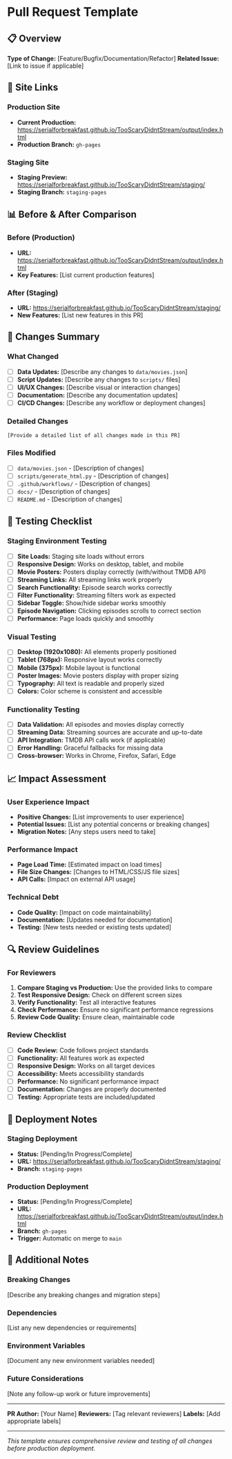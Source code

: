 # Pull Request Template

## 📋 Overview

**Type of Change:** [Feature/Bugfix/Documentation/Refactor]
**Related Issue:** [Link to issue if applicable]

## 🔗 Site Links

### Production Site
- **Current Production:** https://serialforbreakfast.github.io/TooScaryDidntStream/output/index.html
- **Production Branch:** `gh-pages`

### Staging Site
- **Staging Preview:** https://serialforbreakfast.github.io/TooScaryDidntStream/staging/
- **Staging Branch:** `staging-pages`

## 📊 Before & After Comparison

### Before (Production)
- **URL:** https://serialforbreakfast.github.io/TooScaryDidntStream/output/index.html
- **Key Features:** [List current production features]

### After (Staging)
- **URL:** https://serialforbreakfast.github.io/TooScaryDidntStream/staging/
- **New Features:** [List new features in this PR]

## 🎯 Changes Summary

### What Changed
- [ ] **Data Updates:** [Describe any changes to `data/movies.json`]
- [ ] **Script Updates:** [Describe any changes to `scripts/` files]
- [ ] **UI/UX Changes:** [Describe visual or interaction changes]
- [ ] **Documentation:** [Describe any documentation updates]
- [ ] **CI/CD Changes:** [Describe any workflow or deployment changes]

### Detailed Changes
```
[Provide a detailed list of all changes made in this PR]
```

### Files Modified
- [ ] `data/movies.json` - [Description of changes]
- [ ] `scripts/generate_html.py` - [Description of changes]
- [ ] `.github/workflows/` - [Description of changes]
- [ ] `docs/` - [Description of changes]
- [ ] `README.md` - [Description of changes]

## 🧪 Testing Checklist

### Staging Environment Testing
- [ ] **Site Loads:** Staging site loads without errors
- [ ] **Responsive Design:** Works on desktop, tablet, and mobile
- [ ] **Movie Posters:** Posters display correctly (with/without TMDB API)
- [ ] **Streaming Links:** All streaming links work properly
- [ ] **Search Functionality:** Episode search works correctly
- [ ] **Filter Functionality:** Streaming filters work as expected
- [ ] **Sidebar Toggle:** Show/hide sidebar works smoothly
- [ ] **Episode Navigation:** Clicking episodes scrolls to correct section
- [ ] **Performance:** Page loads quickly and smoothly

### Visual Testing
- [ ] **Desktop (1920x1080):** All elements properly positioned
- [ ] **Tablet (768px):** Responsive layout works correctly
- [ ] **Mobile (375px):** Mobile layout is functional
- [ ] **Poster Images:** Movie posters display with proper sizing
- [ ] **Typography:** All text is readable and properly sized
- [ ] **Colors:** Color scheme is consistent and accessible

### Functionality Testing
- [ ] **Data Validation:** All episodes and movies display correctly
- [ ] **Streaming Data:** Streaming sources are accurate and up-to-date
- [ ] **API Integration:** TMDB API calls work (if applicable)
- [ ] **Error Handling:** Graceful fallbacks for missing data
- [ ] **Cross-browser:** Works in Chrome, Firefox, Safari, Edge

## 📈 Impact Assessment

### User Experience Impact
- **Positive Changes:** [List improvements to user experience]
- **Potential Issues:** [List any potential concerns or breaking changes]
- **Migration Notes:** [Any steps users need to take]

### Performance Impact
- **Page Load Time:** [Estimated impact on load times]
- **File Size Changes:** [Changes to HTML/CSS/JS file sizes]
- **API Calls:** [Impact on external API usage]

### Technical Debt
- **Code Quality:** [Impact on code maintainability]
- **Documentation:** [Updates needed for documentation]
- **Testing:** [New tests needed or existing tests updated]

## 🔍 Review Guidelines

### For Reviewers
1. **Compare Staging vs Production:** Use the provided links to compare
2. **Test Responsive Design:** Check on different screen sizes
3. **Verify Functionality:** Test all interactive features
4. **Check Performance:** Ensure no significant performance regressions
5. **Review Code Quality:** Ensure clean, maintainable code

### Review Checklist
- [ ] **Code Review:** Code follows project standards
- [ ] **Functionality:** All features work as expected
- [ ] **Responsive Design:** Works on all target devices
- [ ] **Accessibility:** Meets accessibility standards
- [ ] **Performance:** No significant performance impact
- [ ] **Documentation:** Changes are properly documented
- [ ] **Testing:** Appropriate tests are included/updated

## 🚀 Deployment Notes

### Staging Deployment
- **Status:** [Pending/In Progress/Complete]
- **URL:** https://serialforbreakfast.github.io/TooScaryDidntStream/staging/
- **Branch:** `staging-pages`

### Production Deployment
- **Status:** [Pending/In Progress/Complete]
- **URL:** https://serialforbreakfast.github.io/TooScaryDidntStream/output/index.html
- **Branch:** `gh-pages`
- **Trigger:** Automatic on merge to `main`

## 📝 Additional Notes

### Breaking Changes
[Describe any breaking changes and migration steps]

### Dependencies
[List any new dependencies or requirements]

### Environment Variables
[Document any new environment variables needed]

### Future Considerations
[Note any follow-up work or future improvements]

---

**PR Author:** [Your Name]
**Reviewers:** [Tag relevant reviewers]
**Labels:** [Add appropriate labels]

---

*This template ensures comprehensive review and testing of all changes before production deployment.* 